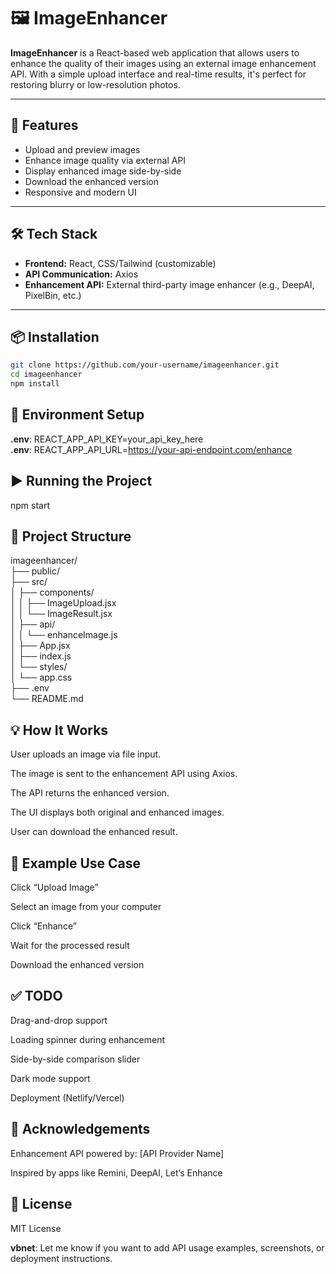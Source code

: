 # 🖼️ ImageEnhancer

**ImageEnhancer** is a React-based web application that allows users to enhance the quality of their images using an external image enhancement API. With a simple upload interface and real-time results, it's perfect for restoring blurry or low-resolution photos.

---

## 🚀 Features

- Upload and preview images
- Enhance image quality via external API
- Display enhanced image side-by-side
- Download the enhanced version
- Responsive and modern UI

---

## 🛠️ Tech Stack

- **Frontend:** React, CSS/Tailwind (customizable)
- **API Communication:** Axios
- **Enhancement API:** External third-party image enhancer (e.g., DeepAI, PixelBin, etc.)

---

## 📦 Installation

```bash
git clone https://github.com/your-username/imageenhancer.git
cd imageenhancer
npm install
```

## 🔐 Environment Setup

**.env**: REACT_APP_API_KEY=your_api_key_here
</br>
**.env**: REACT_APP_API_URL=https://your-api-endpoint.com/enhance

## ▶️ Running the Project

npm start

## 📁 Project Structure

imageenhancer/</br>
├── public/</br>
├── src/</br>
│ ├── components/</br>
│ │ ├── ImageUpload.jsx</br>
│ │ └── ImageResult.jsx</br>
│ ├── api/</br>
│ │ └── enhanceImage.js</br>
│ ├── App.jsx</br>
│ ├── index.js</br>
│ └── styles/</br>
│ └── app.css</br>
├── .env</br>
└── README.md

## 💡 How It Works

User uploads an image via file input.

The image is sent to the enhancement API using Axios.

The API returns the enhanced version.

The UI displays both original and enhanced images.

User can download the enhanced result.

## 📸 Example Use Case

Click “Upload Image”

Select an image from your computer

Click “Enhance”

Wait for the processed result

Download the enhanced version

## ✅ TODO

Drag-and-drop support

Loading spinner during enhancement

Side-by-side comparison slider

Dark mode support

Deployment (Netlify/Vercel)

## 🙏 Acknowledgements

Enhancement API powered by: [API Provider Name]

Inspired by apps like Remini, DeepAI, Let’s Enhance

## 📄 License

MIT License

**vbnet**: Let me know if you want to add API usage examples, screenshots, or deployment instructions.
